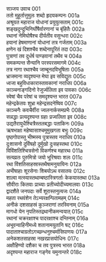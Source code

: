 सञ्जय उवाच	001  
ततो मुहूर्तात्तुमुलः शब्दो हृदयकम्पनः	001a  
अश्रूयत महाराज योधानां प्रयुयुत्सताम्	001c  
शङ्खदुन्दुभिनिर्घोषैर्वारणानां च बृंहितैः	002a  
रथानां नेमिघोषैश्च दीर्यतीव वसुन्धरा	002c  
हयानां हेषमाणानां योधानां तत्र गर्जताम्	003a  
क्षणेन खं दिशश्चैव शब्देनापूरितं तदा	003c  
पुत्राणां तव दुर्धर्ष पाण्डवानां तथैव च	004a  
समकम्पन्त सैन्यानि परस्परसमागमे	004c  
तत्र नागा रथाश्चैव जाम्बूनदविभूषिताः	005a  
भ्राजमाना व्यदृश्यन्त मेघा इव सविद्युतः	005c  
ध्वजा बहुविधाकारास्तावकानां नराधिप	006a  
काञ्चनाङ्गदिनो रेजुर्ज्वलिता इव पावकाः	006c  
स्वेषां चैव परेषां च समदृश्यन्त भारत	007a  
महेन्द्रकेतवः शुभ्रा महेन्द्रसदनेष्विव	007c  
काञ्चनैः कवचैर्वीरा ज्वलनार्कसमप्रभैः	008a  
सन्नद्धाः प्रत्यदृश्यन्त ग्रहाः प्रज्वलिता इव	008c  
उद्यतैरायुधैश्चित्रैस्तलबद्धाः पताकिनः	009a  
ऋषभाक्षा महेष्वासाश्चमूमुखगता बभुः	009c  
पृष्ठगोपास्तु भीष्मस्य पुत्रास्तव नराधिप	010a  
दुःशासनो दुर्विषहो दुर्मुखो दुःसहस्तथा	010c  
विविंशतिश्चित्रसेनो विकर्णश्च महारथः	011a  
सत्यव्रतः पुरुमित्रो जयो भूरिश्रवाः शलः	011c  
रथा विंशतिसाहस्रास्तथैषामनुयायिनः	012a  
अभीषाहाः शूरसेनाः शिबयोऽथ वसातयः	012c  
शाल्वा मत्स्यास्तथाम्बष्ठास्त्रिगर्ताः केकयास्तथा	013a  
सौवीराः कितवाः प्राच्याः प्रतीच्योदीच्यमालवाः	013c  
द्वादशैते जनपदाः सर्वे शूरास्तनुत्यजः	014a  
महता रथवंशेन तेऽभ्यरक्षन्पितामहम्	014c  
अनीकं दशसाहस्रं कुञ्जराणां तरस्विनाम्	015a  
मागधो येन नृपतिस्तद्रथानीकमन्वयात्	015c  
रथानां चक्ररक्षाश्च पादरक्षाश्च दन्तिनाम्	016a  
अभूवन्वाहिनीमध्ये शतानामयुतानि षट्	016c  
पादाताश्चाग्रतोऽगच्छन्धनुश्चर्मासिपाणयः	017a  
अनेकशतसाहस्रा नखरप्रासयोधिनः	017c  
अक्षौहिण्यो दशैका च तव पुत्रस्य भारत	018a  
अदृश्यन्त महाराज गङ्गेव यमुनान्तरे	018c  
